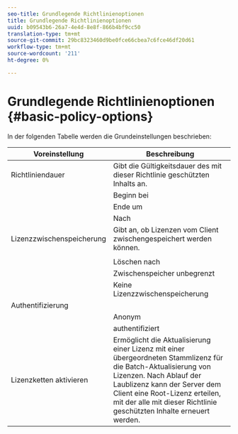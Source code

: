 ```yaml
---
seo-title: Grundlegende Richtlinienoptionen
title: Grundlegende Richtlinienoptionen
uuid: b09543b6-26a7-4e4d-8e8f-866b4bf9cc50
translation-type: tm+mt
source-git-commit: 29bc8323460d9be0fce66cbea7c6fce46df20d61
workflow-type: tm+mt
source-wordcount: '211'
ht-degree: 0%

---
```



# Grundlegende Richtlinienoptionen {#basic-policy-options}

In der folgenden Tabelle werden die Grundeinstellungen beschrieben:

| Voreinstellung | Beschreibung |
|---|---|
| Richtliniendauer | Gibt die Gültigkeitsdauer des mit dieser Richtlinie geschützten Inhalts an. |
|  | Beginn bei | Lizenzen können erst zu diesem Zeitpunkt verwendet werden. |
|  | Ende um | Lizenzen können nach diesem Datum/dieser Uhrzeit nicht mehr verwendet werden. |
|  | Nach | Gibt an, wie lange eine Lizenz gültig ist (in Minuten), beginnend mit dem Zeitpunkt des Pakets. |
| Lizenzzwischenspeicherung | Gibt an, ob Lizenzen vom Client zwischengespeichert werden können. |
|  |  | Lizenzen können nach diesem Datum/dieser Uhrzeit nicht mehr verwendet werden. |
|  | Löschen nach | Gibt an, wie lange eine Lizenz gültig ist (in Minuten), beginnend mit dem Zeitpunkt der Lizenzerteilung durch den Lizenzserver. |
|  | Zwischenspeicher unbegrenzt | Die Lizenz kann auf unbestimmte Zeit auf dem Client zwischengespeichert werden. |
|  | Keine Lizenzzwischenspeicherung | Die Lizenz kann vom Client nicht zwischengespeichert werden. Eine neue Lizenz muss vom Server bei jeder Inhaltswiedergabe abgerufen werden. |
| Authentifizierung |  |
|  | Anonym | Zur Ansicht des Inhalts ist keine Authentifizierung erforderlich. |
|  | authentifiziert | Authentifizierung mit Benutzername/Kennwort ist erforderlich. |
| Lizenzketten aktivieren | Ermöglicht die Aktualisierung einer Lizenz mit einer übergeordneten Stammlizenz für die Batch-Aktualisierung von Lizenzen. Nach Ablauf der Laublizenz kann der Server dem Client eine Root-Lizenz erteilen, mit der alle mit dieser Richtlinie geschützten Inhalte erneuert werden. |

